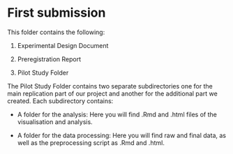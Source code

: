 # First submission

This folder contains the following:

1. Experimental Design Document

2. Preregistration Report

3. Pilot Study Folder 

The Pilot Study Folder contains two separate subdirectories one for the main replication part of our project and another for the additional part we created.
Each subdirectory contains:

- A folder for the analysis: Here you will find .Rmd and .html files of the visualisation and analysis.

- A folder for the data processing: Here you will find raw and final data, as well as the preprocessing script as .Rmd and .html.
